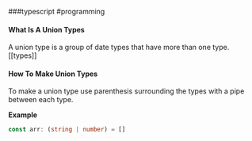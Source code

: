###typescript #programming

#### What Is A Union Types
A union type is a group of date types that have more than one type.
[[types]]
#### How To Make Union Types
To make a union type use parenthesis surrounding the types with a pipe between each type.

**Example**  
```typescript
const arr: (string | number) = []
```
